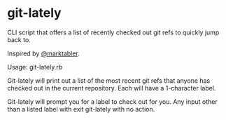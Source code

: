 # git-lately
CLI script that offers a list of recently checked out git refs to quickly jump back to.

Inspired by [@marktabler](https://github.com/marktabler).

Usage: git-lately.rb

Git-lately will print out a list of the most recent git refs that anyone has
checked out in the current repository. Each will have a 1-character label. 

Git-lately will prompt you for a label to check out for you. Any input other 
than a listed label with exit git-lately with no action.
